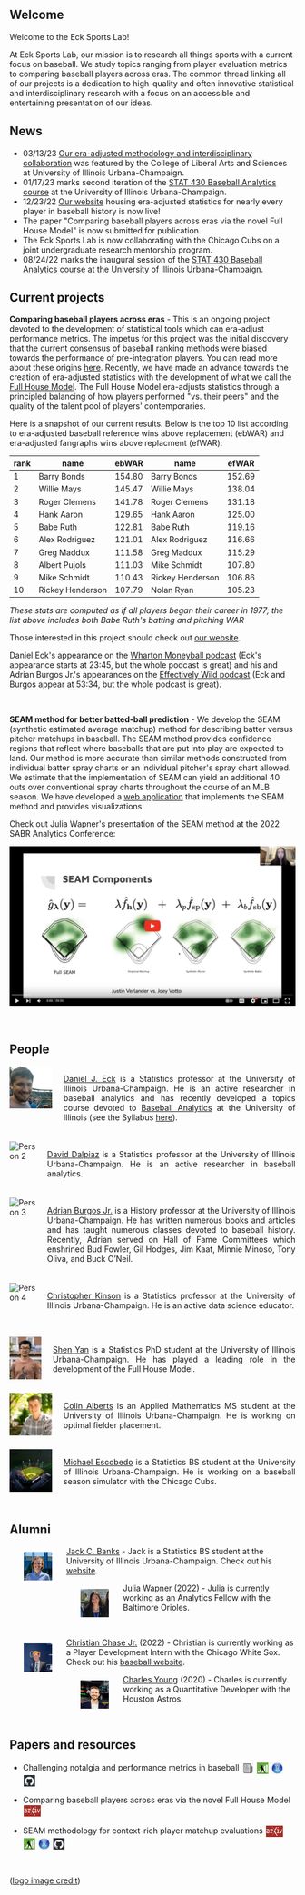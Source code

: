 ## Welcome 

Welcome to the Eck Sports Lab! 

At Eck Sports Lab, our mission is to research all things sports with a current focus on baseball. We study topics ranging from player evaluation metrics to comparing baseball players across eras. The common thread linking all of our projects is a dedication to high-quality and often innovative statistical and interdisciplinary research with a focus on an accessible and entertaining presentation of our ideas. 


## News 

 - 03/13/23 [Our era-adjusted methodology and interdisciplinary collaboration](https://stat.illinois.edu/news/2023-03-13/statistics-and-story-baseballs-two-languages) was featured by the College of Liberal Arts and Sciences at University of Illinois Urbana-Champaign.
 - 01/17/23 marks second iteration of the [STAT 430 Baseball Analytics course](https://stat.illinois.edu/news/2022-12-19/new-statistics-course-takes-swing-baseball-analytics) at the University of Illinois Urbana-Champaign.
 - 12/23/22 [Our website](https://eckeraadjustment.web.illinois.edu/#rankings) housing era-adjusted statistics for nearly every player in baseball history is now live!
 - The paper "Comparing baseball players across eras via the novel Full House Model" is now submitted for publication.
 - The Eck Sports Lab is now collaborating with the Chicago Cubs on a joint undergraduate research mentorship program.
 - 08/24/22 marks the inaugural session of the [STAT 430 Baseball Analytics course](https://stat.illinois.edu/news/2022-12-19/new-statistics-course-takes-swing-baseball-analytics) at the University of Illinois Urbana-Champaign.

## Current projects 

**Comparing baseball players across eras** - This is an ongoing project devoted to the development of statistical tools which can era-adjust performance metrics. The impetus for this project was the initial discovery that the current consensus of baseball ranking methods were biased towards the performance of pre-integration players. You can read more about these origins [here](https://deck13.shinyapps.io/challenging_baseball_nostalgia/?_ga=2.63424943.1066016428.1662040173-852280612.1656705949). Recently, we have made an advance towards the creation of era-adjusted statistics with the development of what we call the [Full House Model](https://arxiv.org/abs/2207.11332). The Full House Model era-adjusts statistics through a principled balancing of how players performed "vs. their peers" and the quality of the talent pool of players' contemporaries.

Here is a snapshot of our current results. Below is the top 10 list according to era-adjusted baseball reference wins above replacement (ebWAR) and era-adjusted fangraphs wins above replacment (efWAR):

rank | name | ebWAR | name | efWAR
| -- | ------- | ---- | ------ | ---- |
1  | Barry Bonds      | 154.80 | Barry Bonds      | 152.69
2  | Willie Mays      | 145.47 | Willie Mays      | 138.04
3  | Roger Clemens    | 141.78 | Roger Clemens    | 131.18
4  | Hank Aaron       | 129.65 | Hank Aaron       | 125.00
5  | Babe Ruth        | 122.81 | Babe Ruth        | 119.16
6  | Alex Rodriguez   | 121.01 | Alex Rodriguez   | 116.66
7  | Greg Maddux      | 111.58 | Greg Maddux      | 115.29
8  | Albert Pujols    | 111.03 | Mike Schmidt     | 107.80
9  | Mike Schmidt     | 110.43 | Rickey Henderson | 106.86
10 | Rickey Henderson | 107.79 | Nolan Ryan       | 105.23

*These stats are computed as if all players began their career in 1977; the list above includes both Babe Ruth's batting and pitching WAR*

Those interested in this project should check out [our website](https://eckeraadjustment.web.illinois.edu/#rankings). 

Daniel Eck's appearance on the [Wharton Moneyball podcast](https://embed.acast.com/$/5b69f70c0a0eca0c20692176/11123-cfb-nfl-covid-mlb-eck-thompson) (Eck's appearance starts at 23:45, but the whole podcast is great) and his and Adrian Burgos Jr.'s appearances on the [Effectively Wild podcast](https://podcasts.apple.com/us/podcast/effectively-wild-episode-1954-los-got-physical/id545919715?i=1000593873446) (Eck and Burgos appear at 53:34, but the whole podcast is great).

<br>


**SEAM method for better batted-ball prediction** - We develop the SEAM (synthetic estimated average matchup) method for describing batter versus pitcher matchups in baseball. The SEAM method provides confidence regions that reflect where baseballs that are put into play are expected to land. Our method is more accurate than similar methods constructed from individual batter spray charts or an individual pitcher's spray chart allowed. We estimate that the implementation of SEAM can yield an additional 40 outs over conventional spray charts throughout the course of an MLB season. We have developed a [web application](https://seam.stat.illinois.edu/index.html) that implements the SEAM method and provides visualizations. 

Check out Julia Wapner's presentation of the SEAM method at the 2022 SABR Analytics Conference:

[![](images/SEAMtalk.png)](https://www.youtube.com/watch?v=I4k79lF7O1s&ab_channel=SABRvideos)

<br>

## People 

<div style="display: flex; flex-direction: column;">

<div style="display: flex; margin-bottom: 20px;">
    <img src="images/dje13.png" alt="Person 1" style="width:75px;height:75px; margin-right: 20px;">
    <p style="text-align: justify;"><a href = "https://publish.illinois.edu/danieleck/">Daniel J. Eck</a> is a Statistics professor at the University of Illinois Urbana-Champaign. He is an active researcher in baseball analytics and has recently developed a topics course devoted to <a href = "https://courses.illinois.edu/schedule/2022/fall/STAT/430">Baseball Analytics</a> at the University of Illinois (see the Syllabus <a href = "images/README.md">here</a>).</p>
</div>
 
<div style="display: flex; margin-bottom: 20px;">
    <img src="https://stat.illinois.edu/sites/default/files/styles/directory_profile/public/profile-photo/IMG_9137.png.jpg?itok=Exi33hhi" alt="Person 2" style="width:75px;height:75px; margin-right: 20px;">
    <p style="text-align: justify;"><a href = "https://daviddalpiaz.org/">David Dalpiaz</a> is a Statistics professor at the University of Illinois Urbana-Champaign. He is an active researcher in baseball analytics.</p>
</div>
 
<div style="display: flex; margin-bottom: 20px;">
    <img src="https://history.illinois.edu/sites/default/files/styles/directory_profile/public/profile-photos/burgosjr.png.jpg?itok=_i1SiQt0" alt="Person 3" style="width:75px;height:75px; margin-right: 20px;">
    <p style="text-align: justify;"><a href = "https://history.illinois.edu/directory/profile/burgosjr">Adrian Burgos Jr.</a> is a History professor at the University of Illinois Urbana-Champaign.  He has written numerous books and articles and has taught numerous classes devoted to baseball history. Recently, Adrian served on Hall of Fame Committees which enshrined Bud Fowler, Gil Hodges, Jim Kaat, Minnie Minoso, Tony Oliva, and Buck O’Neil.</p>
</div> 

<div style="display: flex; margin-bottom: 20px;">
    <img src="https://stat.illinois.edu/sites/default/files/styles/directory_profile/public/profile-photos/kinson2.png.jpg?itok=Hrw19h36" alt="Person 4" style="width:75px;height:75px; margin-right: 20px;">
    <p style="text-align: justify;"><a href = "https://chriskinson.com/">Christopher Kinson</a> is a Statistics professor at the University of Illinois Urbana-Champaign. He is an active data science educator.</p>
</div> 
 
<div style="display: flex; margin-bottom: 20px;">
    <img src="images/shenyan.jpg" alt="Person 5" style="width:75px;height:75px; margin-right: 20px;">
    <p style="text-align: justify;"><a href = "https://www.linkedin.com/in/shen-yan-87a09812b/">Shen Yan</a> is a Statistics PhD student at the University of Illinois Urbana-Champaign. He has played a leading role in the development of the Full House Model.</p>
</div> 
 
<div style="display: flex; margin-bottom: 20px;">
    <img src="images/colin_alberts.jpg" alt="Person 6" style="width:75px;height:75px; margin-right: 20px;">
    <p style="text-align: justify;"><a href = "https://www.linkedin.com/in/colin-alberts/">Colin Alberts</a> is an Applied Mathematics MS student at the University of Illinois Urbana-Champaign. He is working on optimal fielder placement.</p>
</div>
 
<div style="display: flex; margin-bottom: 20px;">
    <img src="images/fieldOdreams.png" alt="Person 7" style="width:75px;height:75px; margin-right: 20px;">
    <p style="text-align: justify;"><a href = "https://www.linkedin.com/in/michael-escobedo-76b452209/">Michael Escobedo</a> is a Statistics BS student at the University of Illinois Urbana-Champaign. He is working on a baseball season simulator with the Chicago Cubs.</p>
</div> 
 
</div>


## Alumni 


<img src="images/jack_banks.jpg" 
     width="50" 
     height="50"
     hspace="25"
     vspace="10"
     align = "left"
     />[Jack C. Banks](https://www.linkedin.com/in/jack-banks2/) - Jack is a Statistics BS student at the University of Illinois Urbana-Champaign. Check out his [website](http://jackbanks.web.illinois.edu/).

<img src="images/julia_wapner.jpg" 
     width="50" 
     height="50"
     hspace="25"
     vspace="10"
     align = "left"
     />[Julia Wapner](https://www.linkedin.com/in/julia-wapner-72b418199/) (2022) - Julia is currently working as an Analytics Fellow with the Baltimore Orioles.

<br>

<img src="images/christian_chase.jpg" 
     width="50" 
     height="50"
     hspace="25"
     vspace="10"
     align = "left"
     />[Christian Chase Jr.](https://www.linkedin.com/in/christian-chase/) (2022) - Christian is currently working as a Player Development Intern with the Chicago White Sox. Check out his [baseball website](https://chasechristian7.wixsite.com/christiansbaseballwo).


<img src="images/charles_young.jpg" 
     width="50" 
     height="50"
     hspace="25"
     vspace="10"
     align = "left"
     />[Charles Young](https://www.linkedin.com/in/charles-young-2aa709136/) (2020) - Charles is currently working as a Quantitative Developer with the Houston Astros.

<br>

## Papers and resources 

 - Challenging notalgia and performance metrics in baseball [<img src="images/article.png" 
     width="20" 
     height="20"
     hspace="1"
     vspace="1"
     align = "center"
     />](https://www.tandfonline.com/doi/full/10.1080/09332480.2020.1726114) 
[<img src="images/FanGraphs.png" 
     width="20" 
     height="20"
     hspace="1"
     vspace="1"
     align = "center"
     />](https://community.fangraphs.com/challenging-war-and-other-statistics-as-era-adjustment-tools/) 
[<img src="images/R.png" 
     width="20" 
     height="20"
     hspace="1"
     vspace="1"
     align = "center"
     />](https://deck13.shinyapps.io/challenging_baseball_nostalgia/) 
[<img src="images/GitHub.png" 
     width="20" 
     height="20"
     hspace="1"
     vspace="1"
     align = "center"
     />](https://github.com/ecklab/challenging_nostalgia) 
     

 - Comparing baseball players across eras via the novel Full House Model [<img src="images/ArXiv.png" 
     width="30" 
     height="20"
     hspace="1"
     vspace="1"
     align = "center"
     />](https://arxiv.org/abs/2207.11332) 

 - SEAM methodology for context-rich player matchup evaluations [<img src="images/ArXiv.png" 
     width="30" 
     height="20"
     hspace="1"
     vspace="1"
     align = "center"
     />](https://arxiv.org/abs/2005.07742) 
[<img src="images/FanGraphs.png" 
     width="20" 
     height="20"
     hspace="1"
     vspace="1"
     align = "center"
     />](https://community.fangraphs.com/seam-methodology-for-player-matchup-evaluations/) 
[<img src="images/R.png" 
     width="20" 
     height="20"
     hspace="1"
     vspace="1"
     align = "center"
     />](https://seam.stat.illinois.edu/index.html) 
[<img src="images/GitHub.png" 
     width="20" 
     height="20"
     hspace="1"
     vspace="1"
     align = "center"
     />](https://github.com/ecklab/seam/) 

<br>

([logo image credit](https://tvline.com/2022/08/12/tv-ratings-field-of-dreams-game-mlb/))


